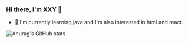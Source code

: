 ### Hi there, I'm XXY 👋

- 🌱 I'm currently learning java and I'm also interested in html and react.

![Anurag's GitHub stats](https://github-readme-stats.vercel.app/api?username=XXY233&show_icons=true&theme=transparent)
